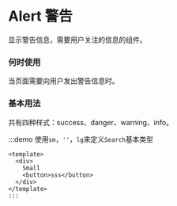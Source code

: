 # Alert 警告

显示警告信息，需要用户关注的信息的组件。

### 何时使用

当页面需要向用户发出警告信息时。

### 基本用法

共有四种样式：success、danger、warning、info。

:::demo 使用`sm`，`''`，`lg`来定义`Search`基本类型

```vue
<template>
  <div>
    Small
    <button>sss</button>
  </div>
</template>
:::
```
